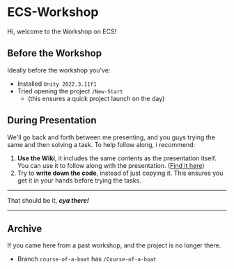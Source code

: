 # ECS-Workshop
Hi, welcome to the Workshop on ECS!

## Before the Workshop
Ideally before the workshop you've:
- Installed `Unity 2022.3.11f1`
- Tried opening the project `/New-Start`
  - (this ensures a quick project launch on the day)

## During Presentation
We'll go back and forth between me presenting, and you guys trying the same and then solving a task. 
To help follow along, i recommend:
1. **Use the Wiki**, it includes the same contents as the presentation itself. You can use it to follow along with the presentation. ([Find it here](https://github.com/Daxode/ECS-Workshop/wiki))
2. Try to **write down the code**, instead of just copying it. This ensures you get it in your hands before trying the tasks.

------ 
That should be it, ***cya there!***

------
## Archive
If you came here from a past workshop, and the project is no longer there.
- Branch `course-of-a-boat` has `/Course-of-a-boat`